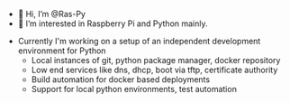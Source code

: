 - 👋 Hi, I’m @Ras-Py
- 👀 I’m interested in Raspberry Pi and Python mainly.
 

* Currently I'm working on a setup of an independent development environment for Python
  * Local instances of git, python package manager, docker repository
  * Low end services like dns, dhcp, boot via tftp, certificate authority
  * Build automation for docker based deployments
  * Support for local python environments, test automation


<!---
Ras-Py/Ras-Py is a ✨ special ✨ repository because its `README.md` (this file) appears on your GitHub profile.
You can click the Preview link to take a look at your changes.
--->
